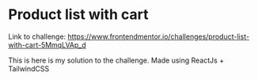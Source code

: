 # Product list with cart

Link to challenge: https://www.frontendmentor.io/challenges/product-list-with-cart-5MmqLVAp_d

This is here is my solution to the challenge. Made using ReactJs + TailwindCSS
